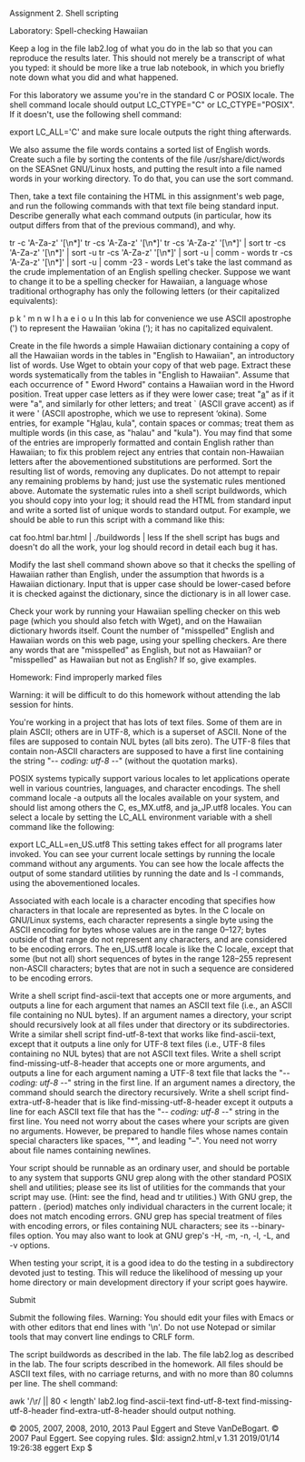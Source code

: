 Assignment 2. Shell scripting

Laboratory: Spell-checking Hawaiian

Keep a log in the file lab2.log of what you do in the lab so that you can reproduce the results later. This should not merely be a transcript of what you typed: it should be more like a true lab notebook, in which you briefly note down what you did and what happened.

For this laboratory we assume you're in the standard C or POSIX locale. The shell command locale should output LC_CTYPE="C" or LC_CTYPE="POSIX". If it doesn't, use the following shell command:

export LC_ALL='C'
and make sure locale outputs the right thing afterwards.

We also assume the file words contains a sorted list of English words. Create such a file by sorting the contents of the file /usr/share/dict/words on the SEASnet GNU/Linux hosts, and putting the result into a file named words in your working directory. To do that, you can use the sort command.

Then, take a text file containing the HTML in this assignment's web page, and run the following commands with that text file being standard input. Describe generally what each command outputs (in particular, how its output differs from that of the previous command), and why.

tr -c 'A-Za-z' '[\n*]'
tr -cs 'A-Za-z' '[\n*]'
tr -cs 'A-Za-z' '[\n*]' | sort
tr -cs 'A-Za-z' '[\n*]' | sort -u
tr -cs 'A-Za-z' '[\n*]' | sort -u | comm - words
tr -cs 'A-Za-z' '[\n*]' | sort -u | comm -23 - words
Let's take the last command as the crude implementation of an English spelling checker. Suppose we want to change it to be a spelling checker for Hawaiian, a language whose traditional orthography has only the following letters (or their capitalized equivalents):

p k ' m n w l h a e i o u
In this lab for convenience we use ASCII apostrophe (') to represent the Hawaiian ‘okina (‘); it has no capitalized equivalent.

Create in the file hwords a simple Hawaiian dictionary containing a copy of all the Hawaiian words in the tables in "English to Hawaiian", an introductory list of words. Use Wget to obtain your copy of that web page. Extract these words systematically from the tables in "English to Hawaiian". Assume that each occurrence of "<tr> <td>Eword</td> <td>Hword</td>" contains a Hawaiian word in the Hword position. Treat upper case letters as if they were lower case; treat "<u>a</u>" as if it were "a", and similarly for other letters; and treat ` (ASCII grave accent) as if it were ' (ASCII apostrophe, which we use to represent ‘okina). Some entries, for example "H<u>a</u>lau, kula", contain spaces or commas; treat them as multiple words (in this case, as "halau" and "kula"). You may find that some of the entries are improperly formatted and contain English rather than Hawaiian; to fix this problem reject any entries that contain non-Hawaiian letters after the abovementioned substitutions are performed. Sort the resulting list of words, removing any duplicates. Do not attempt to repair any remaining problems by hand; just use the systematic rules mentioned above. Automate the systematic rules into a shell script buildwords, which you should copy into your log; it should read the HTML from standard input and write a sorted list of unique words to standard output. For example, we should be able to run this script with a command like this:

cat foo.html bar.html | ./buildwords | less
If the shell script has bugs and doesn't do all the work, your log should record in detail each bug it has.

Modify the last shell command shown above so that it checks the spelling of Hawaiian rather than English, under the assumption that hwords is a Hawaiian dictionary. Input that is upper case should be lower-cased before it is checked against the dictionary, since the dictionary is in all lower case.

Check your work by running your Hawaiian spelling checker on this web page (which you should also fetch with Wget), and on the Hawaiian dictionary hwords itself. Count the number of "misspelled" English and Hawaiian words on this web page, using your spelling checkers. Are there any words that are "misspelled" as English, but not as Hawaiian? or "misspelled" as Hawaiian but not as English? If so, give examples.

Homework: Find improperly marked files

Warning: it will be difficult to do this homework without attending the lab session for hints.

You're working in a project that has lots of text files. Some of them are in plain ASCII; others are in UTF-8, which is a superset of ASCII. None of the files are supposed to contain NUL bytes (all bits zero). The UTF-8 files that contain non-ASCII characters are supposed to have a first line containing the string "-*- coding: utf-8 -*-" (without the quotation marks).

POSIX systems typically support various locales to let applications operate well in various countries, languages, and character encodings. The shell command locale -a outputs all the locales available on your system, and should list among others the C, es_MX.utf8, and ja_JP.utf8 locales. You can select a locale by setting the LC_ALL environment variable with a shell command like the following:

export LC_ALL=en_US.utf8
This setting takes effect for all programs later invoked. You can see your current locale settings by running the locale command without any arguments. You can see how the locale affects the output of some standard utilities by running the date and ls -l commands, using the abovementioned locales.

Associated with each locale is a character encoding that specifies how characters in that locale are represented as bytes. In the C locale on GNU/Linux systems, each character represents a single byte using the ASCII encoding for bytes whose values are in the range 0–127; bytes outside of that range do not represent any characters, and are considered to be encoding errors. The en_US.utf8 locale is like the C locale, except that some (but not all) short sequences of bytes in the range 128–255 represent non-ASCII characters; bytes that are not in such a sequence are considered to be encoding errors.

Write a shell script find-ascii-text that accepts one or more arguments, and outputs a line for each argument that names an ASCII text file (i.e., an ASCII file containing no NUL bytes). If an argument names a directory, your script should recursively look at all files under that directory or its subdirectories.
Write a similar shell script find-utf-8-text that works like find-ascii-text, except that it outputs a line only for UTF-8 text files (i.e., UTF-8 files containing no NUL bytes) that are not ASCII text files.
Write a shell script find-missing-utf-8-header that accepts one or more arguments, and outputs a line for each argument naming a UTF-8 text file that lacks the "-*- coding: utf-8 -*-" string in the first line. If an argument names a directory, the command should search the directory recursively.
Write a shell script find-extra-utf-8-header that is like find-missing-utf-8-header except it outputs a line for each ASCII text file that has the "-*- coding: utf-8 -*-" string in the first line.
You need not worry about the cases where your scripts are given no arguments. However, be prepared to handle files whose names contain special characters like spaces, "*", and leading "–". You need not worry about file names containing newlines.

Your script should be runnable as an ordinary user, and should be portable to any system that supports GNU grep along with the other standard POSIX shell and utilities; please see its list of utilities for the commands that your script may use. (Hint: see the find, head and tr utilities.) With GNU grep, the pattern . (period) matches only individual characters in the current locale; it does not match encoding errors. GNU grep has special treatment of files with encoding errors, or files containing NUL characters; see its --binary-files option. You may also want to look at GNU grep's -H, -m, -n, -l, -L, and -v options.

When testing your script, it is a good idea to do the testing in a subdirectory devoted just to testing. This will reduce the likelihood of messing up your home directory or main development directory if your script goes haywire.

Submit

Submit the following files. Warning: You should edit your files with Emacs or with other editors that end lines with '\n'. Do not use Notepad or similar tools that may convert line endings to CRLF form.

The script buildwords as described in the lab.
The file lab2.log as described in the lab.
The four scripts described in the homework.
All files should be ASCII text files, with no carriage returns, and with no more than 80 columns per line. The shell command:

awk '/\r/ || 80 < length' lab2.log find-ascii-text find-utf-8-text find-missing-utf-8-header find-extra-utf-8-header
should output nothing.

© 2005, 2007, 2008, 2010, 2013 Paul Eggert and Steve VanDeBogart. © 2007 Paul Eggert. See copying rules.
$Id: assign2.html,v 1.31 2019/01/14 19:26:38 eggert Exp $
